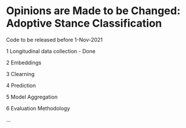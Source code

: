 # Opinions are Made to be Changed: Adoptive Stance Classification

Code to be released before 1-Nov-2021

1 Longitudinal data collection - Done

2 Embeddings

3 Clearning

4 Prediction

5 Model Aggregation

6 Evaluation Methodology

...
